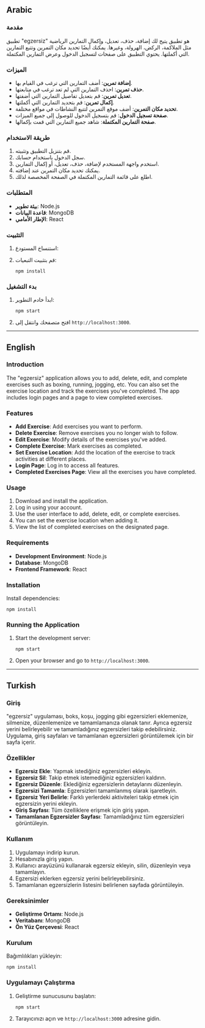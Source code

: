 ## Arabic

### مقدمة
تطبيق "egzersiz" هو تطبيق يتيح لك إضافة، حذف، تعديل، وإكمال التمارين الرياضية مثل الملاكمة، الركض، الهرولة، وغيرها. يمكنك أيضًا تحديد مكان التمرين وتتبع التمارين التي أكملتها. يحتوي التطبيق على صفحات لتسجيل الدخول وعرض التمارين المكتملة.

### الميزات
- **إضافة تمرين**: أضف التمارين التي ترغب في القيام بها.
- **حذف تمرين**: احذف التمارين التي لم تعد ترغب في متابعتها.
- **تعديل تمرين**: قم بتعديل تفاصيل التمارين التي أضفتها.
- **إكمال تمرين**: قم بتحديد التمارين التي أكملتها.
- **تحديد مكان التمرين**: أضف موقع التمرين لتتبع النشاطات في مواقع مختلفة.
- **صفحة تسجيل الدخول**: قم بتسجيل الدخول للوصول إلى جميع الميزات.
- **صفحة التمارين المكتملة**: شاهد جميع التمارين التي قمت بإكمالها.

### طريقة الاستخدام
1. قم بتنزيل التطبيق وتثبيته.
2. سجل الدخول باستخدام حسابك.
3. استخدم واجهة المستخدم لإضافة، حذف، تعديل، أو إكمال التمارين.
4. يمكنك تحديد مكان التمرين عند إضافته.
5. اطلع على قائمة التمارين المكتملة في الصفحة المخصصة لذلك.

### المتطلبات
- **بيئة تطوير**: Node.js
- **قاعدة البيانات**: MongoDB
- **الإطار الأمامي**: React

### التثبيت
1. استنساخ المستودع:
   
  
3. قم بتثبيت التبعيات:
   ```
   npm install
   ```

### بدء التشغيل
1. ابدأ خادم التطوير:
   ```
   npm start
   ```
2. افتح متصفحك وانتقل إلى `http://localhost:3000`.

---

## English

### Introduction
The "egzersiz" application allows you to add, delete, edit, and complete exercises such as boxing, running, jogging, etc. You can also set the exercise location and track the exercises you've completed. The app includes login pages and a page to view completed exercises.

### Features
- **Add Exercise**: Add exercises you want to perform.
- **Delete Exercise**: Remove exercises you no longer wish to follow.
- **Edit Exercise**: Modify details of the exercises you've added.
- **Complete Exercise**: Mark exercises as completed.
- **Set Exercise Location**: Add the location of the exercise to track activities at different places.
- **Login Page**: Log in to access all features.
- **Completed Exercises Page**: View all the exercises you have completed.

### Usage
1. Download and install the application.
2. Log in using your account.
3. Use the user interface to add, delete, edit, or complete exercises.
4. You can set the exercise location when adding it.
5. View the list of completed exercises on the designated page.

### Requirements
- **Development Environment**: Node.js
- **Database**: MongoDB
- **Frontend Framework**: React

### Installation

Install dependencies:
   ```
   npm install
   ```

### Running the Application
1. Start the development server:
   ```
   npm start
   ```
2. Open your browser and go to `http://localhost:3000`.

---

## Turkish

### Giriş
"egzersiz" uygulaması, boks, koşu, jogging gibi egzersizleri eklemenize, silmenize, düzenlemenize ve tamamlamanıza olanak tanır. Ayrıca egzersiz yerini belirleyebilir ve tamamladığınız egzersizleri takip edebilirsiniz. Uygulama, giriş sayfaları ve tamamlanan egzersizleri görüntülemek için bir sayfa içerir.

### Özellikler
- **Egzersiz Ekle**: Yapmak istediğiniz egzersizleri ekleyin.
- **Egzersiz Sil**: Takip etmek istemediğiniz egzersizleri kaldırın.
- **Egzersiz Düzenle**: Eklediğiniz egzersizlerin detaylarını düzenleyin.
- **Egzersizi Tamamla**: Egzersizleri tamamlanmış olarak işaretleyin.
- **Egzersiz Yeri Belirle**: Farklı yerlerdeki aktiviteleri takip etmek için egzersizin yerini ekleyin.
- **Giriş Sayfası**: Tüm özelliklere erişmek için giriş yapın.
- **Tamamlanan Egzersizler Sayfası**: Tamamladığınız tüm egzersizleri görüntüleyin.

### Kullanım
1. Uygulamayı indirip kurun.
2. Hesabınızla giriş yapın.
3. Kullanıcı arayüzünü kullanarak egzersiz ekleyin, silin, düzenleyin veya tamamlayın.
4. Egzersizi eklerken egzersiz yerini belirleyebilirsiniz.
5. Tamamlanan egzersizlerin listesini belirlenen sayfada görüntüleyin.

### Gereksinimler
- **Geliştirme Ortamı**: Node.js
- **Veritabanı**: MongoDB
- **Ön Yüz Çerçevesi**: React

### Kurulum

 Bağımlılıkları yükleyin:
   ```
   npm install
   ```

### Uygulamayı Çalıştırma
1. Geliştirme sunucusunu başlatın:
   ```
   npm start
   ```
2. Tarayıcınızı açın ve `http://localhost:3000` adresine gidin.
